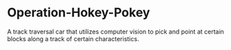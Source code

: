 # Operation-Hokey-Pokey
A track traversal car that utilizes computer vision to pick and point at certain blocks along a track of certain characteristics.

